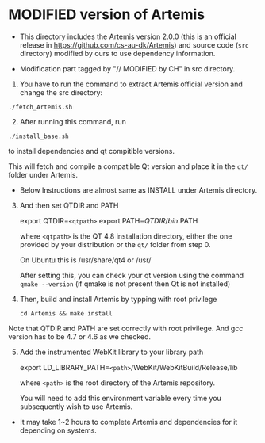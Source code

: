MODIFIED version of Artemis
=========================
* This directory includes the Artemis version 2.0.0 (this is an official release in https://github.com/cs-au-dk/Artemis) and source code (`src` directory) modified by ours to use dependency information.

* Modification part tagged by "// MODIFIED by CH" in src directory.

1. You have to run the command to extract Artemis official version and change the src directory:

  ``./fetch_Artemis.sh``

2. After running this command, run 

  ``./install_base.sh``
  
  to install dependencies and qt compitible versions.

  This will fetch and compile a compatible Qt version and place it in the ``qt/`` folder under Artemis.

  
* Below Instructions are almost same as INSTALL under Artemis directory.

3. And then set QTDIR and PATH

      export QTDIR=`<qtpath>`
      export PATH=$QTDIR/bin:$PATH

    where `<qtpath>` is the QT 4.8 installation directory, either
    the one provided by your distribution or the ``qt/`` folder 
    from step 0.

    On Ubuntu this is /usr/share/qt4 or /usr/
   
    After setting this, you can check your qt version using the command ``qmake --version``
    (if qmake is not present then Qt is not installed)

4. Then, build and install Artemis by typping with root privilege

    ``cd Artemis && make install``

  Note that QTDIR and PATH are set correctly with root privilege. 
  And gcc version has to be 4.7 or 4.6 as we checked.

5. Add the instrumented WebKit library to your library path

      export LD_LIBRARY_PATH=`<path>`/WebKit/WebKitBuild/Release/lib  

    where `<path>` is the root directory of the Artemis repository.

    You will need to add this environment variable every time you
    subsequently wish to use Artemis.

* It may take 1~2 hours to complete Artemis and dependencies for it depending on systems.

